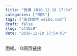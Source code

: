 ```yaml
---
title: "微博 2010.12.10 17:54"
categories: ["嘀咕"]
tags: ["来自微博 weibo.com"]
draft: false
slug: "oT1UL9"
date: "2010-12-10 17:54:00"
---
```


<p>困顿。 O网页链接 ​​​​</p>
